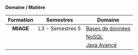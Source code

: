 **Domaine / Matière**

| Formation | Semestres | Domaine |
|:-:|-|-|
|  **MIAGE** | L3 - Semestres 5 | [Bases de données](SQL/TD.md) |
|            |                  | [NoSQL](NoSQL/TD.md)          |
|            |                  | [Java Avancé](JAVA2/TD.md)    |

